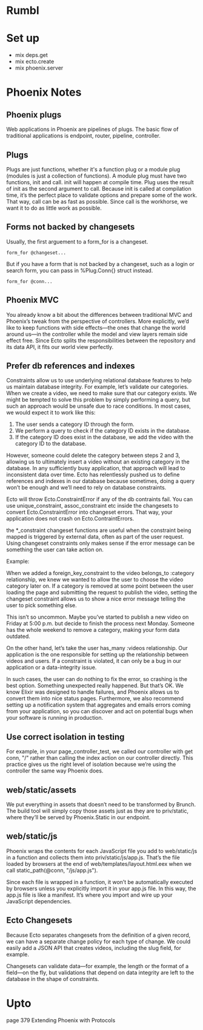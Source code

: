 # Rumbl

# Set up
* mix deps.get
* mix ecto.create
* mix phoenix.server

# Phoenix Notes

## Phoenix plugs

Web applications in Phoenix are pipelines of plugs. The basic flow of traditional applications is endpoint, router, pipeline, controller.

## Plugs

Plugs are just functions, whether it's a function plug or a module plug (modules is just a collection of functions). A module plug must have two functions, init and call. init will happen at compile time. Plug uses the result of init as the second argument to call. Because init is called at compilation time, it’s the perfect place to validate options and prepare some of the work. That way, call can be as fast as possible. Since call is the workhorse, we want it to do as little work as possible.

## Forms not backed by changesets
Usually, the first arguement to a form_for is a changeset.
```
form_for @changeset...
```
But if you have a form that is not backed by a changeset, such as a login or search form, you can pass in %Plug.Conn{} struct instead.
```
form_for @conn...
```

## Phoenix MVC
You already know a bit about the differences between traditional MVC and Phoenix’s tweak from the perspective of controllers. More explicitly, we’d like to keep functions with side effects—the ones that change the world around us—in the controller while the model and view layers remain side effect free. Since Ecto splits the responsibilities between the repository and its data API, it fits our world view perfectly.

## Prefer db references and indexes

Constraints allow us to use underlying relational database features to help us maintain database integrity. For example, let’s validate our categories. When we create a video, we need to make sure that our category exists. We might be tempted to solve this problem by simply performing a query, but such an approach would be unsafe due to race conditions. In most cases, we would expect it to work like this:

1. The user sends a category ID through the form.
2. We perform a query to check if the category ID exists in the database.
3. If the category ID does exist in the database, we add the video with the category ID to the database.

However, someone could delete the category between steps 2 and 3, allowing us to ultimately insert a video without an existing category in the database. In any sufficiently busy application, that approach will lead to inconsistent data over time. Ecto has relentlessly pushed us to define references and indexes in our database because sometimes, doing a query won’t be enough and we’ll need to rely on database constraints.

Ecto will throw Ecto.ConstraintError if any of the db contraints fail. You can use unique_constraint, assoc_constraint etc inside the changesets to convert Ecto.ConstraintError into changeset errors. That way, your application does not crash on Ecto.ContraintErrors.

the *_constraint changeset functions are useful when the constraint being mapped is triggered by external data, often as part of the user request. Using changeset constraints only makes sense if the error message can be something the user can take action on.

Example:

When we added a foreign_key_constraint to the video belongs_to :category relationship, we knew we wanted to allow the user to choose the video category later on. If a category is removed at some point between the user loading the page and submitting the request to publish the video, setting the changeset constraint allows us to show a nice error message telling the user to pick something else.

This isn’t so uncommon. Maybe you’ve started to publish a new video on Friday at 5:00 p.m. but decide to finish the process next Monday. Someone has the whole weekend to remove a category, making your form data outdated.

On the other hand, let’s take the user has_many :videos relationship. Our application is the one responsible for setting up the relationship between videos and users. If a constraint is violated, it can only be a bug in our application or a data-integrity issue.

In such cases, the user can do nothing to fix the error, so crashing is the best option. Something unexpected really happened. But that’s OK. We know Elixir was designed to handle failures, and Phoenix allows us to convert them into nice status pages. Furthermore, we also recommend setting up a notification system that aggregates and emails errors coming from your application, so you can discover and act on potential bugs when your software is running in production.

## Use correct isolation in testing

For example, in your page_controller_test, we called our controller with get conn, "/" rather than calling the index action on our controller directly. This practice gives us the right level of isolation because we’re using the controller the same way Phoenix does.

## web/static/assets

We put everything in assets that doesn’t need to be transformed by Brunch. The build tool will simply copy those assets just as they are to priv/static, where they’ll be served by Phoenix.Static in our endpoint.

## web/static/js

Phoenix wraps the contents for each JavaScript file you add to web/static/js in a function and collects them into priv/static/js/app.js. That’s the file loaded by browsers at the end of web/templates/layout.html.eex when we call static_path(@conn, "/js/app.js").

Since each file is wrapped in a function, it won’t be automatically executed by browsers unless you explicitly import it in your app.js file. In this way, the app.js file is like a manifest. It’s where you import and wire up your JavaScript dependencies.

## Ecto Changesets

Because Ecto separates changesets from the definition of a given record, we can have a separate change policy for each type of change. We could easily add a JSON API that creates videos, including the slug field, for example.

Changesets can validate data—for example, the length or the format of a field—on the fly, but validations that depend on data integrity are left to the database in the shape of constraints.

# Upto
page 379
Extending Phoenix with Protocols